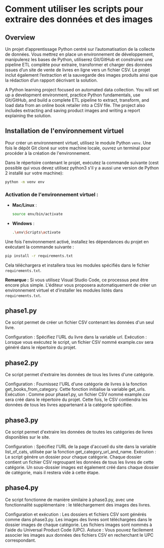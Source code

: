 # Comment utiliser les scripts pour extraire des données et des images

## Overview 

Un projet d’apprentissage Python centré sur l’automatisation de la collecte de données. Vous mettrez en place un environnement de développement, manipulerez les bases de Python, utiliserez Git/GitHub et construirez une pipeline ETL complète pour extraire, transformer et charger des données issues d’un site de vente de livres en ligne vers un fichier CSV. Le projet inclut également l’extraction et la sauvegarde des images produits ainsi que la rédaction d’un rapport décrivant la solution.

A Python learning project focused on automated data collection. You will set up a development environment, practice Python fundamentals, use Git/GitHub, and build a complete ETL pipeline to extract, transform, and load data from an online book retailer into a CSV file. The project also includes extracting and saving product images and writing a report explaining the solution.

## Installation de l'environnement virtuel

Pour créer un environnement virtuel, utilisez le module Python `venv`. Une fois le dépôt Git cloné sur votre machine locale, ouvrez un terminal pour procéder à la création de l'environnement.

Dans le répertoire contenant le projet, exécutez la commande suivante (cest possible qui vous devez utilisez python3 s'il y a aussi une version de Python 2 installé sur votre machine):
```bash
python -m venv env
```

### Activation de l'environnement virtuel :
- **Mac/Linux** : 
  ```bash
  source env/bin/activate
  ```
- **Windows** :
  ```bash
  .\env\Scripts\activate
  ```

Une fois l'environnement activé, installez les dépendances du projet en exécutant la commande suivante :
```bash
pip install -r requirements.txt
```

Cela téléchargera et installera tous les modules spécifiés dans le fichier `requirements.txt`.

**Remarque :** Si vous utilisez Visual Studio Code, ce processus peut être encore plus simple. L'éditeur vous proposera automatiquement de créer un environnement virtuel et d’installer les modules listés dans `requirements.txt`.

## phase1.py
Ce script permet de créer un fichier CSV contenant les données d'un seul livre.

Configuration :
Spécifiez l'URL du livre dans la variable url.
Exécution :
Lorsque vous exécutez le script, un fichier CSV nommé example.csv sera généré dans le répertoire du projet.

## phase2.py
Ce script permet d'extraire les données de tous les livres d'une catégorie.

Configuration :
Fournissez l'URL d'une catégorie de livres à la fonction get_books_from_category.
Cette fonction initialise la variable get_urls.
Exécution :
Comme pour phase1.py, un fichier CSV nommé example.csv sera créé dans le répertoire du projet.
Cette fois, le CSV contiendra les données de tous les livres appartenant à la catégorie spécifiée.


## phase3.py
Ce script permet d'extraire les données de toutes les catégories de livres disponibles sur le site.

Configuration :
Spécifiez l'URL de la page d'accueil du site dans la variable list_of_cats, utilisée par la fonction get_category_url_and_name.
Exécution :
Le script génère un dossier pour chaque catégorie.
Chaque dossier contient un fichier CSV regroupant les données de tous les livres de cette catégorie.
Un sous-dossier images est également créé dans chaque dossier de catégorie, mais il restera vide à cette étape.


## phase4.py
Ce script fonctionne de manière similaire à phase3.py, avec une fonctionnalité supplémentaire : le téléchargement des images des livres.

Configuration et exécution :
Les dossiers et fichiers CSV sont générés comme dans phase3.py.
Les images des livres sont téléchargées dans le dossier images de chaque catégorie.
Les fichiers images sont nommés à l'aide du Universal Product Code (UPC).
Astuce :
Vous pouvez facilement associer les images aux données des fichiers CSV en recherchant le UPC correspondant.
